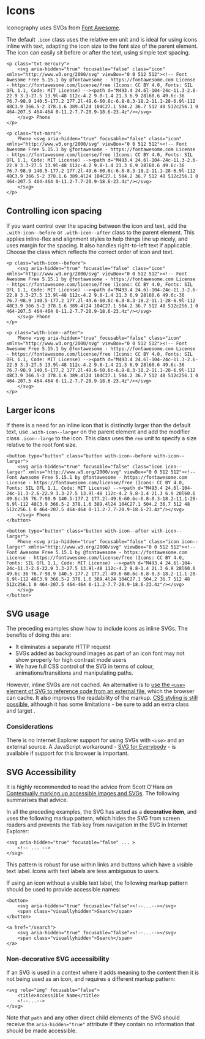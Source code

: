 # Icons

Iconography uses SVGs from [Font Awesome](https://github.com/FortAwesome/Font-Awesome).

The default `.icon` class uses the relative em unit and is ideal for using icons inline with text, adapting the icon size to the font size of the parent element. The icon can easily sit before or after the text, using simple text spacing.

```
<p class="txt-mercury">
    <svg aria-hidden="true" focusable="false" class="icon" xmlns="http://www.w3.org/2000/svg" viewBox="0 0 512 512"><!-- Font Awesome Free 5.15.1 by @fontawesome - https://fontawesome.com License - https://fontawesome.com/license/free (Icons: CC BY 4.0, Fonts: SIL OFL 1.1, Code: MIT License) --><path d="M493.4 24.6l-104-24c-11.3-2.6-22.9 3.3-27.5 13.9l-48 112c-4.2 9.8-1.4 21.3 6.9 28l60.6 49.6c-36 76.7-98.9 140.5-177.2 177.2l-49.6-60.6c-6.8-8.3-18.2-11.1-28-6.9l-112 48C3.9 366.5-2 378.1.6 389.4l24 104C27.1 504.2 36.7 512 48 512c256.1 0 464-207.5 464-464 0-11.2-7.7-20.9-18.6-23.4z"/></svg>
    </svg> Phone
</p>

<p class="txt-mars">
    Phone <svg aria-hidden="true" focusable="false" class="icon" xmlns="http://www.w3.org/2000/svg" viewBox="0 0 512 512"><!-- Font Awesome Free 5.15.1 by @fontawesome - https://fontawesome.com License - https://fontawesome.com/license/free (Icons: CC BY 4.0, Fonts: SIL OFL 1.1, Code: MIT License) --><path d="M493.4 24.6l-104-24c-11.3-2.6-22.9 3.3-27.5 13.9l-48 112c-4.2 9.8-1.4 21.3 6.9 28l60.6 49.6c-36 76.7-98.9 140.5-177.2 177.2l-49.6-60.6c-6.8-8.3-18.2-11.1-28-6.9l-112 48C3.9 366.5-2 378.1.6 389.4l24 104C27.1 504.2 36.7 512 48 512c256.1 0 464-207.5 464-464 0-11.2-7.7-20.9-18.6-23.4z"/></svg>
    </svg>
</p>
```

## Controlling icon spacing

If you want control over the spacing between the icon and text, add the `.with-icon--before` or `.with-icon--after` class to the parent element. This applies inline-flex and alignment styles to help things line up nicely, and uses margin for the spacing. It also handles right-to-left text if applicable. Choose the class which reflects the correct order of icon and text.

```
<p class="with-icon--before">
    <svg aria-hidden="true" focusable="false" class="icon" xmlns="http://www.w3.org/2000/svg" viewBox="0 0 512 512"><!-- Font Awesome Free 5.15.1 by @fontawesome - https://fontawesome.com License - https://fontawesome.com/license/free (Icons: CC BY 4.0, Fonts: SIL OFL 1.1, Code: MIT License) --><path d="M493.4 24.6l-104-24c-11.3-2.6-22.9 3.3-27.5 13.9l-48 112c-4.2 9.8-1.4 21.3 6.9 28l60.6 49.6c-36 76.7-98.9 140.5-177.2 177.2l-49.6-60.6c-6.8-8.3-18.2-11.1-28-6.9l-112 48C3.9 366.5-2 378.1.6 389.4l24 104C27.1 504.2 36.7 512 48 512c256.1 0 464-207.5 464-464 0-11.2-7.7-20.9-18.6-23.4z"/></svg>
    </svg> Phone
</p>

<p class="with-icon--after">
    Phone <svg aria-hidden="true" focusable="false" class="icon" xmlns="http://www.w3.org/2000/svg" viewBox="0 0 512 512"><!-- Font Awesome Free 5.15.1 by @fontawesome - https://fontawesome.com License - https://fontawesome.com/license/free (Icons: CC BY 4.0, Fonts: SIL OFL 1.1, Code: MIT License) --><path d="M493.4 24.6l-104-24c-11.3-2.6-22.9 3.3-27.5 13.9l-48 112c-4.2 9.8-1.4 21.3 6.9 28l60.6 49.6c-36 76.7-98.9 140.5-177.2 177.2l-49.6-60.6c-6.8-8.3-18.2-11.1-28-6.9l-112 48C3.9 366.5-2 378.1.6 389.4l24 104C27.1 504.2 36.7 512 48 512c256.1 0 464-207.5 464-464 0-11.2-7.7-20.9-18.6-23.4z"/></svg>
    </svg>
</p>
```

## Larger icons

If there is a need for an inline icon that is distinctly larger than the default text, use `.with-icon--larger` on the parent element and add the modifier class `.icon--large` to the icon. This class uses the `rem` unit to specify a size relative to the root font size.

```
<button type="button" class="button with-icon--before with-icon--larger">
    <svg aria-hidden="true" focusable="false" class="icon icon--larger" xmlns="http://www.w3.org/2000/svg" viewBox="0 0 512 512"><!-- Font Awesome Free 5.15.1 by @fontawesome - https://fontawesome.com License - https://fontawesome.com/license/free (Icons: CC BY 4.0, Fonts: SIL OFL 1.1, Code: MIT License) --><path d="M493.4 24.6l-104-24c-11.3-2.6-22.9 3.3-27.5 13.9l-48 112c-4.2 9.8-1.4 21.3 6.9 28l60.6 49.6c-36 76.7-98.9 140.5-177.2 177.2l-49.6-60.6c-6.8-8.3-18.2-11.1-28-6.9l-112 48C3.9 366.5-2 378.1.6 389.4l24 104C27.1 504.2 36.7 512 48 512c256.1 0 464-207.5 464-464 0-11.2-7.7-20.9-18.6-23.4z"/></svg>
    </svg> Phone
</button>

<button type="button" class="button with-icon--after with-icon--larger">
    Phone <svg aria-hidden="true" focusable="false" class="icon icon--larger" xmlns="http://www.w3.org/2000/svg" viewBox="0 0 512 512"><!-- Font Awesome Free 5.15.1 by @fontawesome - https://fontawesome.com License - https://fontawesome.com/license/free (Icons: CC BY 4.0, Fonts: SIL OFL 1.1, Code: MIT License) --><path d="M493.4 24.6l-104-24c-11.3-2.6-22.9 3.3-27.5 13.9l-48 112c-4.2 9.8-1.4 21.3 6.9 28l60.6 49.6c-36 76.7-98.9 140.5-177.2 177.2l-49.6-60.6c-6.8-8.3-18.2-11.1-28-6.9l-112 48C3.9 366.5-2 378.1.6 389.4l24 104C27.1 504.2 36.7 512 48 512c256.1 0 464-207.5 464-464 0-11.2-7.7-20.9-18.6-23.4z"/></svg>
    </svg>
</button>
```

## SVG usage

The preceding examples show how to include icons as inline SVGs. The benefits of doing this are:

- It eliminates a separate HTTP request
- SVGs added as background images as part of an icon font may not show properly for high contrast mode users
- We have full CSS control of the SVG in terms of colour, animations/transitions and manipulating paths.

However, inline SVGs are not cached. An alternative is to [use the `<use>` element of SVG to reference code from an external file](https://css-tricks.com/svg-use-with-external-reference-take-2/), which the browser can cache. It also improves the readability of the markup. [CSS styling is still possible](https://tympanus.net/codrops/2015/07/16/styling-svg-use-content-css/), although it has some limitations - be sure to add an extra class and target .

### Considerations

There is no Internet Explorer support for using SVGs with `<use>` and an external source. A JavaScript workaround - [SVG for Everybody](https://github.com/jonathantneal/svg4everybody) - is available if support for this browser is important.

## SVG Accessibility

It is highly recommended to read the advice from Scott O'Hara on [Contextually marking up accessible images and SVGs](https://www.scottohara.me/blog/2019/05/22/contextual-images-svgs-and-a11y.html). The following summarises that advice.

In all the preceding examples, the SVG has acted as a **decorative item**, and uses the following markup pattern, which hides the SVG from screen readers and prevents the <kbd>Tab</kbd> key from navigation in the SVG in Internet Explorer:

```
<svg aria-hidden="true" focusable="false" ... >
    <!-- ... -->
</svg>
```

This pattern is robust for use within links and buttons which have a visible text label. Icons with text labels are less ambiguous to users. 

If using an icon without a visible text label, the following markup pattern should be used to provide accessible names:

```
<button>
    <svg aria-hidden="true" focusable="false"><!--...--></svg>
    <span class="visuallyhidden">Search</span>
</button>

<a href="/search">
    <svg aria-hidden="true" focusable="false"><!--...--></svg>
    <span class="visuallyhidden">Search</span>
</a>
```

### Non-decorative SVG accessibility

If an SVG is used in a context where it adds meaning to the content then it is not being used as an icon, and requires a different markup pattern:

```
<svg role="img" focusable="false">
    <title>Accessible Name</title>
    <!--...-->
</svg>
```

Note that `path` and any other direct child elements of the SVG should receive the `aria-hidden="true"` attribute if they contain no information that should be made accessible.